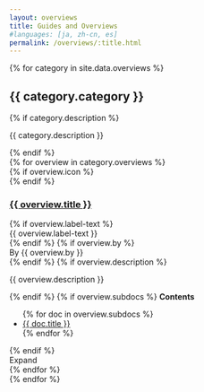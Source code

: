 ```yaml
---
layout: overviews
title: Guides and Overviews
#languages: [ja, zh-cn, es]
permalink: /overviews/:title.html
---
```


{% for category in site.data.overviews %}
  <h2>{{ category.category }}</h2>
  {% if category.description %}<p>{{ category.description }}</p>{% endif %}
  <div class="card-group">
    {% for overview in category.overviews %}
      <div class="white-card">
        <div class="card-wrap">
          <div class="card-header">
            {% if overview.icon %}
            <div class="card-avatar">
              <div class="icon"><i class="fa fa-{{ overview.icon }}" aria-hidden="true"></i></div>
            </div>
            {% endif %}
            <a href="{{ overview.url }}"><h3>{{ overview.title }}</h3></a>          
          </div>
          <div class="card-content">
            {% if overview.label-text %}<div class="tag" {% if overview.label-color %}style ="background: {{ overview.label-color }}"{% endif %}>{{ overview.label-text }}</div>{% endif %}
            {% if overview.by %}<div class="by">By {{ overview.by }}</div>{% endif %}
            {% if overview.description %}<p>{{ overview.description }}</p>{% endif %}
            {% if overview.subdocs %}
              <strong>Contents</strong>
              <ul class="subdocs">
              {% for doc in overview.subdocs %}
                <li><a href="{{ doc.url }}">{{ doc.title }}</a></li>
              {% endfor %}
              </ul>
          {% endif %}
          </div>
        </div>      
        <div class="card-footer">
          <div class="expand-btn"><i class="fa fa-plus" aria-hidden="true"></i> Expand</div>
          <div class="go-btn" style="display: none;" href="{{ overview.url }}"><i class="fa fa-arrow-right" aria-hidden="true"></i> Read</div>          
        </div>        
      </div>
    {% endfor %}  
  </div>    
{% endfor %}
